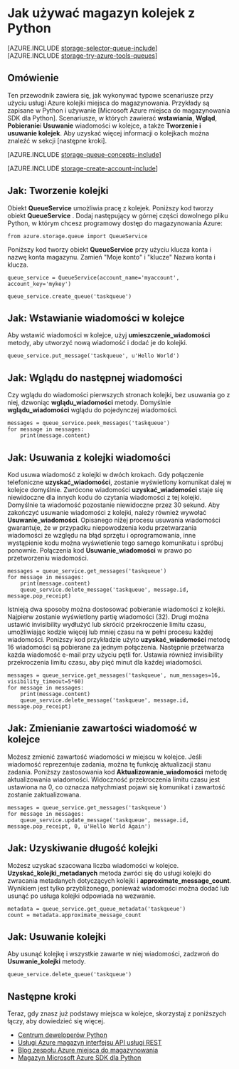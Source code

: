 <properties
    pageTitle="Jak używać magazyn kolejek z Python | Microsoft Azure"
    description="Dowiedz się, jak korzystać z usługi Azure kolejki Python do tworzenia i usuwania kolejki, wstawianie, pobieranie i usuwanie wiadomości."
    services="storage"
    documentationCenter="python"
    authors="robinsh"
    manager="carmonm"
    editor="tysonn"/>

<tags
    ms.service="storage"
    ms.workload="storage"
    ms.tgt_pltfrm="na"
    ms.devlang="python"
    ms.topic="article"
    ms.date="09/20/2016"
    ms.author="robinsh"/>

# <a name="how-to-use-queue-storage-from-python"></a>Jak używać magazyn kolejek z Python

[AZURE.INCLUDE [storage-selector-queue-include](../../includes/storage-selector-queue-include.md)]
<br/>
[AZURE.INCLUDE [storage-try-azure-tools-queues](../../includes/storage-try-azure-tools-queues.md)]

## <a name="overview"></a>Omówienie

Ten przewodnik zawiera się, jak wykonywać typowe scenariusze przy użyciu usługi Azure kolejki miejsca do magazynowania. Przykłady są zapisane w Python i używanie [Microsoft Azure miejsca do magazynowania SDK dla Python]. Scenariusze, w których zawierać **wstawiania**, **Wgląd**, **Pobieranie**i **Usuwanie** wiadomości w kolejce, a także **Tworzenie i usuwanie kolejek**. Aby uzyskać więcej informacji o kolejkach można znaleźć w sekcji [następne kroki].

[AZURE.INCLUDE [storage-queue-concepts-include](../../includes/storage-queue-concepts-include.md)]

[AZURE.INCLUDE [storage-create-account-include](../../includes/storage-create-account-include.md)]

## <a name="how-to-create-a-queue"></a>Jak: Tworzenie kolejki

Obiekt **QueueService** umożliwia pracę z kolejek. Poniższy kod tworzy obiekt **QueueService** . Dodaj następujący w górnej części dowolnego pliku Python, w którym chcesz programowy dostęp do magazynowania Azure:

    from azure.storage.queue import QueueService

Poniższy kod tworzy obiekt **QueueService** przy użyciu klucza konta i nazwę konta magazynu. Zamień "Moje konto" i "klucze" Nazwa konta i klucza.

    queue_service = QueueService(account_name='myaccount', account_key='mykey')

    queue_service.create_queue('taskqueue')


## <a name="how-to-insert-a-message-into-a-queue"></a>Jak: Wstawianie wiadomości w kolejce

Aby wstawić wiadomości w kolejce, użyj **umieszczenie\_wiadomości** metody, aby utworzyć nową wiadomość i dodać je do kolejki.

    queue_service.put_message('taskqueue', u'Hello World')


## <a name="how-to-peek-at-the-next-message"></a>Jak: Wglądu do następnej wiadomości

Czy wglądu do wiadomości pierwszych stronach kolejki, bez usuwania go z niej, dzwoniąc **wglądu\_wiadomości** metody. Domyślnie **wglądu\_wiadomości** wglądu do pojedynczej wiadomości.

    messages = queue_service.peek_messages('taskqueue')
    for message in messages:
        print(message.content)


## <a name="how-to-dequeue-messages"></a>Jak: Usuwania z kolejki wiadomości

Kod usuwa wiadomość z kolejki w dwóch krokach. Gdy połączenie telefoniczne **uzyskać\_wiadomości**, zostanie wyświetlony komunikat dalej w kolejce domyślnie. Zwrócone wiadomości **uzyskać\_wiadomości** staje się niewidoczne dla innych kodu do czytania wiadomości z tej kolejki. Domyślnie ta wiadomość pozostanie niewidoczne przez 30 sekund. Aby zakończyć usuwanie wiadomości z kolejki, należy również wywołać **Usuwanie\_wiadomości**. Opisanego niżej procesu usuwania wiadomości gwarantuje, że w przypadku niepowodzenia kodu przetwarzania wiadomości ze względu na błąd sprzętu i oprogramowania, inne wystąpienie kodu można wyświetlenie tego samego komunikatu i spróbuj ponownie. Połączenia kod **Usuwanie\_wiadomości** w prawo po przetworzeniu wiadomości.

    messages = queue_service.get_messages('taskqueue')
    for message in messages:
        print(message.content)
        queue_service.delete_message('taskqueue', message.id, message.pop_receipt)

Istnieją dwa sposoby można dostosować pobieranie wiadomości z kolejki.
Najpierw zostanie wyświetlony partię wiadomości (32). Drugi można ustawić invisibility wydłużyć lub skrócić przekroczenie limitu czasu, umożliwiając kodzie więcej lub mniej czasu na w pełni procesu każdej wiadomości. Poniższy kod przykładzie użyto **uzyskać\_wiadomości** metodę 16 wiadomości są pobierane za jednym połączenia. Następnie przetwarza każda wiadomość e-mail przy użyciu pętli for. Ustawia również invisibility przekroczenia limitu czasu, aby pięć minut dla każdej wiadomości.

    messages = queue_service.get_messages('taskqueue', num_messages=16, visibility_timeout=5*60)
    for message in messages:
        print(message.content)
        queue_service.delete_message('taskqueue', message.id, message.pop_receipt)      


## <a name="how-to-change-the-contents-of-a-queued-message"></a>Jak: Zmienianie zawartości wiadomość w kolejce

Możesz zmienić zawartość wiadomości w miejscu w kolejce. Jeśli wiadomość reprezentuje zadania, można tę funkcję aktualizacji stanu zadania. Poniższy zastosowania kod **Aktualizowanie\_wiadomości** metodę aktualizowania wiadomości. Widoczność przekroczenia limitu czasu jest ustawiona na 0, co oznacza natychmiast pojawi się komunikat i zawartość zostanie zaktualizowana.

    messages = queue_service.get_messages('taskqueue')
    for message in messages:
        queue_service.update_message('taskqueue', message.id, message.pop_receipt, 0, u'Hello World Again')

## <a name="how-to-get-the-queue-length"></a>Jak: Uzyskiwanie długość kolejki

Możesz uzyskać szacowana liczba wiadomości w kolejce. **Uzyskać\_kolejki\_metadanych** metoda zwróci się do usługi kolejki do zwracania metadanych dotyczących kolejki i **approximate_message_count**. Wynikiem jest tylko przybliżonego, ponieważ wiadomości można dodać lub usunąć po usługa kolejki odpowiada na wezwanie.

    metadata = queue_service.get_queue_metadata('taskqueue')
    count = metadata.approximate_message_count

## <a name="how-to-delete-a-queue"></a>Jak: Usuwanie kolejki

Aby usunąć kolejkę i wszystkie zawarte w niej wiadomości, zadzwoń do **Usuwanie\_kolejki** metody.

    queue_service.delete_queue('taskqueue')

## <a name="next-steps"></a>Następne kroki

Teraz, gdy znasz już podstawy miejsca w kolejce, skorzystaj z poniższych łączy, aby dowiedzieć się więcej.

- [Centrum deweloperów Python](/develop/python/)
- [Usługi Azure magazyn interfejsu API usługi REST](http://msdn.microsoft.com/library/azure/dd179355)
- [Blog zespołu Azure miejsca do magazynowania]
- [Magazyn Microsoft Azure SDK dla Python]

[Blog zespołu Azure miejsca do magazynowania]: http://blogs.msdn.com/b/windowsazurestorage/
[Magazyn Microsoft Azure SDK dla Python]: https://github.com/Azure/azure-storage-python
